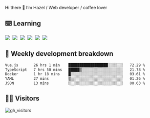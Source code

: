 
Hi there 👋 I’m Hazel / Web developer / coffee lover

## ⌨️ Learning

<samp>
 <a href="https://github.com/vuejs/core"><img src="https://api.iconify.design/logos:vue.svg" /></a>
  <a href="https://github.com/vuejs/core"><img src="https://api.iconify.design/logos:react.svg" /></a>
  <a href="https://github.com/solidjs/solid"><img src="https://api.iconify.design/logos:solidjs.svg" /></a>
  <a href="https://github.com/vitejs/vite"><img src="https://api.iconify.design/logos:vitejs.svg" /></a>
  <a href="https://github.com/microsoft/TypeScript"><img src="https://api.iconify.design/logos:typescript-icon.svg" /></a> 
  <a href="https://github.com/unocss/unocss"><img src="https://api.iconify.design/logos:unocss.svg" /></a>
  

</samp>


## 🦀 Weekly development breakdown

<!--START_SECTION:waka-->

```txt
Vue.js       26 hrs 1 min    ██████████████████░░░░░░░   72.29 %
TypeScript   7 hrs 50 mins   █████▒░░░░░░░░░░░░░░░░░░░   21.78 %
Docker       1 hr 18 mins    █░░░░░░░░░░░░░░░░░░░░░░░░   03.61 %
YAML         27 mins         ▒░░░░░░░░░░░░░░░░░░░░░░░░   01.26 %
JSON         13 mins         ░░░░░░░░░░░░░░░░░░░░░░░░░   00.63 %
```

<!--END_SECTION:waka-->
## 👬🏻 Visitors

![gh_visitors](https://profile-counter.glitch.me/Hazel-Lin/count.svg)

